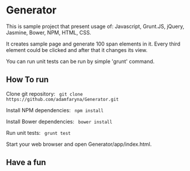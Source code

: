 # Generator

This is sample project that present usage of: Javascript, Grunt.JS, jQuery, Jasmine, Bower, NPM, HTML, CSS.

It creates sample page and generate 100 span elements in it. Every third element could be clicked and after that it changes its view.

You can run unit tests can be run by simple 'grunt' command. 

## How To run

Clone git repository:
``` git clone https://github.com/adamfaryna/Generator.git```

Install NPM dependencies:
``` npm install```

Install Bower dependencies:
``` bower install```

Run unit tests:
``` grunt test```

Start your web browser and open Generator/app/index.html.

## Have a fun
